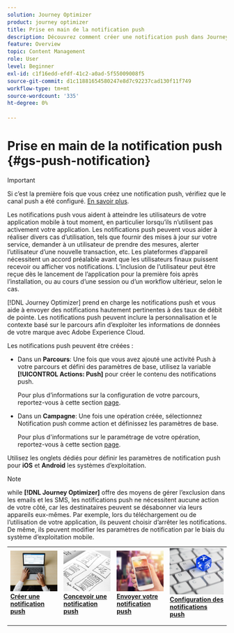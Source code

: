 ```yaml
---
solution: Journey Optimizer
product: journey optimizer
title: Prise en main de la notification push
description: Découvrez comment créer une notification push dans Journey Optimizer
feature: Overview
topic: Content Management
role: User
level: Beginner
exl-id: c1f16edd-efdf-41c2-a0ad-5f55009008f5
source-git-commit: d1c11881654580247e8d7c92237cad130f11f749
workflow-type: tm+mt
source-wordcount: '335'
ht-degree: 0%

---
```


# Prise en main de la notification push {#gs-push-notification}

>[!IMPORTANT]
>
>Si c’est la première fois que vous créez une notification push, vérifiez que le canal push a été configuré. [En savoir plus](push-gs.md).

Les notifications push vous aident à atteindre les utilisateurs de votre application mobile à tout moment, en particulier lorsqu’ils n’utilisent pas activement votre application. Les notifications push peuvent vous aider à réaliser divers cas d’utilisation, tels que fournir des mises à jour sur votre service, demander à un utilisateur de prendre des mesures, alerter l’utilisateur d’une nouvelle transaction, etc. Les plateformes d’appareil nécessitent un accord préalable avant que les utilisateurs finaux puissent recevoir ou afficher vos notifications. L’inclusion de l’utilisateur peut être reçue dès le lancement de l’application pour la première fois après l’installation, ou au cours d’une session ou d’un workflow ultérieur, selon le cas.

[!DNL Journey Optimizer] prend en charge les notifications push et vous aide à envoyer des notifications hautement pertinentes à des taux de débit de pointe. Les notifications push peuvent inclure la personnalisation et le contexte basé sur le parcours afin d’exploiter les informations de données de votre marque avec Adobe Experience Cloud.

Les notifications push peuvent être créées :

* Dans un **Parcours**: Une fois que vous avez ajouté une activité Push à votre parcours et défini des paramètres de base, utilisez la variable **[!UICONTROL Actions: Push]** pour créer le contenu des notifications push.

   Pour plus d’informations sur la configuration de votre parcours, reportez-vous à cette section [page](../building-journeys/journey-gs.md).

* Dans un **Campagne**: Une fois une opération créée, sélectionnez Notification push comme action et définissez les paramètres de base.

   Pour plus d&#39;informations sur le paramétrage de votre opération, reportez-vous à cette section [page](../campaigns/create-campaign.md#configure).

Utilisez les onglets dédiés pour définir les paramètres de notification push pour **iOS** et **Android** les systèmes d’exploitation.

>[!NOTE]
>
>while **[!DNL Journey Optimizer]** offre des moyens de gérer l’exclusion dans les emails et les SMS, les notifications push ne nécessitent aucune action de votre côté, car les destinataires peuvent se désabonner via leurs appareils eux-mêmes. Par exemple, lors du téléchargement ou de l’utilisation de votre application, ils peuvent choisir d’arrêter les notifications. De même, ils peuvent modifier les paramètres de notification par le biais du système d’exploitation mobile.

<table style="table-layout:fixed"><tr style="border: 0;">
<td>
<a href="create-push.md">
<img alt="prospect" src="../assets/do-not-localize/push-create.jpeg">
</a>
<div><a href="create-push.md"><strong>Créer une notification push</strong>
</div>
<p>
</td>
<td>
<a href="design-push.md">
<img alt="Inrégulier" src="../assets/do-not-localize/push-design.jpg">
</a>
<div>
<a href="design-push.md"><strong>Concevoir une notification push</strong></a>
</div>
<p></td>
<td>
<a href="send-push.md">
<img alt="Validation" src="../assets/do-not-localize/push-sending.jpg">
</a>
<div>
<a href="send-push.md"><strong>Envoyer votre notification push</strong></a>
</div>
<p>
</td>
<td>
<a href="push-gs.md">
<img alt="Validation" src="../assets/do-not-localize/push-config.jpg">
</a>
<div>
<a href="push-gs.md"><strong>Configuration des notifications push</strong></a>
</div>
<p>
</td>
</tr></table>
